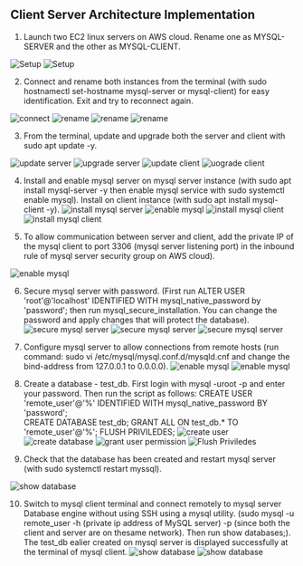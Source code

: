 ## Client Server Architecture Implementation 

1. Launch two EC2 linux servers on AWS cloud. Rename one as MYSQL-SERVER and the other as MYSQL-CLIENT.

![Setup](./images/launch-2-instances.jpg)
![Setup](./images/launch-2-instances2.jpg)

2. Connect and rename both instances from the terminal (with sudo hostnamectl set-hostname mysql-server or mysql-client) for easy identification. Exit and try to reconnect again.

![connect](./images/connect-rename.jpg)
![rename](./images/connect-rename1.jpg)
![rename](./images/connect-rename2.jpg)
![rename](./images/connect-rename3.jpg)

3. From the terminal, update and upgrade both the server and client with sudo apt update -y.

![update server](./images/server-update.jpg)
![upgrade server](./images/server-upgrade.jpg)
![update client](./images/client-update.jpg)
![uograde client](./images/client-update.jpg)

4. Install and enable mysql server on mysql server instance (with sudo apt install mysql-server -y then enable mysql service with sudo systemctl enable mysql). Install on client instance (with sudo apt install mysql-client -y).
![install mysql server](./images/install-mysql-server.jpg)
![enable mysql](./images/enable-mysql-server.jpg)
![install mysql client](./images/install-mysql-client1.jpg)
![install mysql client](./images/install-mysql-client2.jpg)

5. To allow communication between server and client, add the private IP of the mysql client to port 3306 (mysql server listening port) in the inbound rule of mysql server security group on AWS cloud).

![enable mysql](./images/add-pip-client-server.jpg)

6. Secure mysql server with password. (First run ALTER USER 'root'@'localhost' IDENTIFIED WITH mysql_native_password by 'password'; then run mysql_secure_installation. You can change the password and apply changes that will protect the database). 
![secure mysql server](./images/add-password1.jpg)
![secure mysql server](./images/add-password2.jpg)
![secure mysql server](./images/add-password3.jpg)


7. Configure mysql server to allow connections from remote hosts (run command: sudo vi /etc/mysql/mysql.conf.d/mysqld.cnf and change the bind-address from 127.0.0.1 to 0.0.0.0).
![enable mysql](./images/change-bind-address0.jpg)
![enable mysql](./images/change-bind-address.jpg)

8. Create a database - test_db. First login with mysql -uroot -p and enter your password. Then run the script as follows:
CREATE USER 'remote_user'@'%' IDENTIFIED WITH mysql_native_password BY 'password';  
CREATE DATABASE test_db;
GRANT ALL ON test_db.* TO 'remote_user'@'%';
FLUSH PRIVILEDES; 
![create user](./images/user-created.jpg)
![create database](./images/database-created.jpg)
![grant user permission](./images/user-permission.jpg)
![Flush Priviledes](./images/user-permission2.jpg)

9. Check that the database has been created and restart mysql server (with sudo systemctl restart myssql).

![show database](./images/show-database.jpg)

10. Switch to mysql client terminal and connect remotely to mysql server Database engine without using SSH using a mysql utility.
(sudo mysql -u remote_user -h (private ip address of MySQL server) -p (since both the client and server are on thesame network). Then run show databases;). The test_db ealier created on mysql server is displayed successfully at the terminal of mysql client.
![show database](./images/accessed-database0.jpg)
![show database](./images/accessed-database.jpg)



